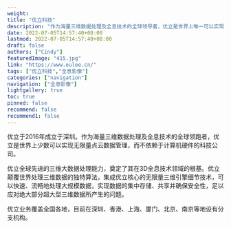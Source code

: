 ```yaml
---
weight: 
title: "优立科技"
description: "作为海量三维数据处理及全息技术的全球领导者，优立是世界上唯一可以实现无限量点云数据管理，而不依赖于计算机硬件的尖端科技公司。"
date: 2022-07-05T14:57:40+08:00
lastmod: 2022-07-05T14:57:40+08:00
draft: false
authors: ["Cindy"]
featuredImage: "415.jpg"
link: "https://www.eulee.cn/"
tags: ["优立科技","全息影像"]
categories: ["navigation"]
navigation: ["全息影像"]
lightgallery: true
toc: true
pinned: false
recommend: false
recommend1: false
---
```


优立于2016年成立于深圳。作为海量三维数据处理及全息技术的全球领跑者，优立是世界上少数可以实现无限量点云数据管理，而不依赖于计算机硬件的科技公司。

优立全球先进的三维大数据处理能力，奠定了其在3D全息技术领域的根基。优立颠覆世界处理三维数据的独特算法，集成优立核心的无限量三维引擎细节技术，可以快速、流畅地处理大规模数据，实现数据的集中存储、共享并确保安全性，足以应对绝大部分超大型三维数据所产生的问题。

优立业务覆盖全国各地，目前在深圳、香港、上海、厦门、北京、南京等地设有分支机构。